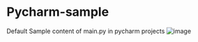 # Pycharm-sample
Default Sample content of main.py in pycharm projects
![image](https://user-images.githubusercontent.com/68506680/155388764-01d8dfb5-c46d-458d-8ce5-a96cffd18ab6.png)
